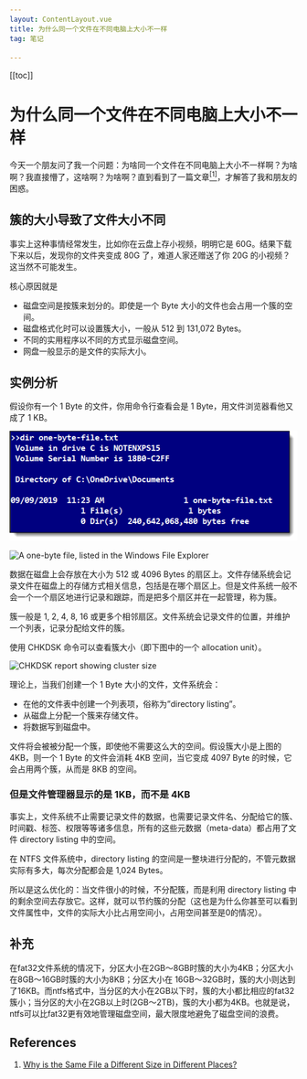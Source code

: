 ```yaml
---
layout: ContentLayout.vue
title: 为什么同一个文件在不同电脑上大小不一样
tag: 笔记

---
```


[[toc]]

# 为什么同一个文件在不同电脑上大小不一样

今天一个朋友问了我一个问题：为啥同一个文件在不同电脑上大小不一样啊？为啥啊？我直接懵了，这啥啊？为啥啊？直到看到了一篇文章[<sup>[1]</sup>](#ref1)，才解答了我和朋友的困惑。

## 簇的大小导致了文件大小不同

事实上这种事情经常发生，比如你在云盘上存小视频，明明它是 60G。结果下载下来以后，发现你的文件夹变成 80G 了，难道人家还赠送了你 20G 的小视频？这当然不可能发生。

核心原因就是

- 磁盘空间是按簇来划分的。即使是一个 Byte 大小的文件也会占用一个簇的空间。
- 磁盘格式化时可以设置簇大小，一般从 512 到 131,072 Bytes。
- 不同的实用程序以不同的方式显示磁盘空间。
- 网盘一般显示的是文件的实际大小。

## 实例分析

假设你有一个 1 Byte 的文件，你用命令行查看会是 1 Byte，用文件浏览器看他又成了 1 KB。

![A one-byte file, listed in the Windows Command Prompt](./one-byte-file-cmd.png)

![A one-byte file, listed in the Windows File Explorer](D:\code\blog\blog\zh\blogs\20210204\one-byte-file-explorer-600x133.png)

数据在磁盘上会存放在大小为 512 或 4096 Bytes 的扇区上。文件存储系统会记录文件在磁盘上的存储方式相关信息，包括是在哪个扇区上。但是文件系统一般不会一个一个扇区地进行记录和跟踪，而是把多个扇区并在一起管理，称为簇。

簇一般是 1, 2, 4, 8, 16 或更多个相邻扇区。文件系统会记录文件的位置，并维护一个列表，记录分配给文件的簇。

使用 CHKDSK 命令可以查看簇大小（即下图中的一个 allocation unit）。

![CHKDSK report showing cluster size](D:\code\blog\blog\zh\blogs\20210204\chkdsk-report.png)

理论上，当我们创建一个 1 Byte 大小的文件，文件系统会：

- 在他的文件表中创建一个列表项，俗称为”directory listing”。
- 从磁盘上分配一个簇来存储文件。
- 将数据写到磁盘中。

文件将会被被分配一个簇，即使他不需要这么大的空间。假设簇大小是上图的 4KB，则一个 1 Byte 的文件会消耗 4KB 空间，当它变成 4097 Byte 的时候，它会占用两个簇，从而是 8KB 的空间。

### 但是文件管理器显示的是 1KB，而不是 4KB

事实上，文件系统不止需要记录文件的数据，也需要记录文件名、分配给它的簇、时间戳、标签、权限等等诸多信息，所有的这些元数据（meta-data）都占用了文件 directory listing 中的空间。

在 NTFS 文件系统中，directory listing 的空间是一整块进行分配的，不管元数据实际有多大，每次分配都会是 1,024 Bytes。

所以是这么优化的：当文件很小的时候，不分配簇，而是利用 directory listing 中的剩余空间去存放它。这样，就可以节约簇的分配（这也是为什么你甚至可以看到文件属性中，文件的实际大小比占用空间小，占用空间甚至是0的情况）。

## 补充

在fat32文件系统的情况下，分区大小在2GB～8GB时簇的大小为4KB；分区大小在8GB～16GB时簇的大小为8KB；分区大小在 16GB～32GB时，簇的大小则达到了16KB。而ntfs格式中，当分区的大小在2GB以下时，簇的大小都比相应的fat32簇小；当分区的大小在2GB以上时(2GB～2TB)，簇的大小都为4KB。也就是说，ntfs可以比fat32更有效地管理磁盘空间，最大限度地避免了磁盘空间的浪费。

## References

1. [Why is the Same File a Different Size in Different Places?](https://askleo.com/why-is-the-same-file-a-different-size-in-different-places/) <div id="ref1"/>
